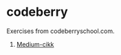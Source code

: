 # codeberry
Exercises from codeberryschool.com.

1. <a href="https://dgnczi92.github.io/codeberry/1. medium-cikk/medium%20article.html">Medium-cikk</a>